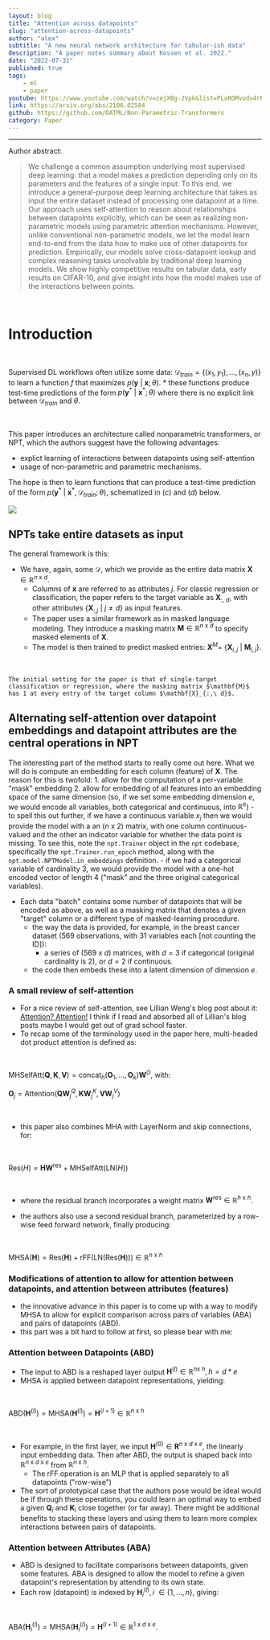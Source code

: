 ```yaml
---
layout: blog
title: "Attention across datapoints"
slug: "attention-across-datapoints"
author: "alex"
subtitle: "A new neural network architecture for tabular-ish data"
description: "A paper notes summary about Kossen et al. 2022."
date: "2022-07-31"
published: true
tags: 
    - ml
    - paper
youtube: https://www.youtube.com/watch?v=zejXBg-2Vpk&list=PLoROMvodv4rNiJRchCzutFw5ItR_Z27CM&index=7
link: https://arxiv.org/abs/2106.02584
github: https://github.com/OATML/Non-Parametric-Transformers
category: Paper
---
```




<hr>
<span class="mb-0 pb-1"> Author abstract: </span>
<div class="dark:prose-invert prose max-w-3xl">
    <blockquote class=""> <span> We challenge a common assumption underlying most supervised deep learning:
    that a model makes a prediction depending only on its parameters and the features
    of a single input. To this end, we introduce a general-purpose deep learning
    architecture that takes as input the entire dataset instead of processing one datapoint
    at a time. Our approach uses self-attention to reason about relationships between
    datapoints explicitly, which can be seen as realizing non-parametric models using
    parametric attention mechanisms. However, unlike conventional non-parametric
    models, we let the model learn end-to-end from the data how to make use of other
    datapoints for prediction. Empirically, our models solve cross-datapoint lookup
    and complex reasoning tasks unsolvable by traditional deep learning models. We
    show highly competitive results on tabular data, early results on CIFAR-10, and
    give insight into how the model makes use of the interactions between points. </span> </blockquote>
</div>
<br>



# Introduction 

<br>


Supervised DL workflows often utilize some data: $\mathcal{D}_{train} = \{(x_1, y_1), ..., (x_n, y)\}$ to learn a function $f$ that maximizes $p(\mathbf{y}\ |\  \mathbf{x}; \theta)$.
    * these functions produce test-time predictions of the form $p(\mathbf{y}^*\ |\ \mathbf{x}^*; \theta)$ where there is no explicit link between $\mathcal{D}_{train}$ and $\theta$.  

<br>

This paper introduces an architecture called nonparametric transformers, or NPT, which the authors suggest have the following advantages:  

  * explict learning of interactions between datapoints using self-attention  
  * usage of non-parametric and parametric mechanisms.

  The hope is then to learn functions that can produce a test-time prediction of the form
  $p(\mathbf{y}^*\ |\ \mathbf{x}^*, \mathcal{D}_{train}; \theta)$, schematized in $(c)$ and $(d)$ below. 
  
<img class="object-center object-scale-down" src="/attention-across-datapoints/figure1.png">

## NPTs take entire datasets as input 

The general framework is this:

* We have, again, some $\mathcal{D}$, which we provide as the entire data matrix $\mathbf{X} \in \mathbb{R}^{n\ \mathrm{x}\ d}$. 
    * Columns of $\mathbf{x}$ are referred to as attributes $j$. For classic regression or classification, the paper refers to the target variable as $\mathbf{X}_{:,\ d}$, with other attributes $\{\mathbf{X}_{:,j}\ |\ j \neq d\}$ as input features.
    * The paper uses a similar framework as in masked language modeling. They introduce a masking matrix $\mathbf{M} \in \mathbb{R}^{n\ \mathrm{x}\ d}$ to specify masked elements of $\mathbf{X}$. 
    * The model is then trained to predict masked entries: $\mathbf{X}^{M} =\ \{\mathbf{X}_{i,j}\ |\ \mathbf{M}_{i,j}\}$.  
  
    
<br>

    
    The initial setting for the paper is that of single-target classification or regression, where the masking matrix $\mathbf{M}$ has 1 at every entry of the target column $\mathbf{X}_{:,\ d}$.

## Alternating self-attention over datapoint embeddings and datapoint attributes are the central operations in NPT

The interesting part of the method starts to really come out here. What we will do is compute an embedding for each column (feature) of $\mathbf{X}$. The reason for this is twofold:
    1. allow for the computation of a per-variable "mask" embedding
    2. allow for embedding of all features into an embedding space of the same dimension (so, if we set some embedding dimension $e$, we would encode all variables, both categorical and continuous, into $\mathbb{R}^e$)
        - to spell this out further, if we have a continuous variable $x_j$ then we would provide the model with a an $(n\ \mathrm{x}\ 2)$ matrix, with one column continuous-valued and the other an indicator variable for whether the data point is missing. To see this, note the `npt.Trainer` object in the `npt` codebase, specifically the `npt.Trainer.run_epoch` method, along with the `npt.model.NPTModel.in_embeddings` definition. 
        - if we had a categorical variable of cardinality 3, we would provide the model with a one-hot encoded vector of length 4 ("mask" and the three original categorical variables).

* Each data "batch" contains some number of datapoints that will be encoded as above, as well as a masking matrix that denotes a given "target" column or a different type of masked-learning procedure. 
    * the way the data is provided, for example, in the breast cancer dataset (569 observations, with 31 variables each [not counting the ID]):
      * a series of $(569\ \mathrm{x}\ d)$ matrices, with $d = 3$ if categorical (original cardinality is 2), or $d = 2$ if continuous. 
    * the code then embeds these into a latent dimension of dimension $e$.

### A small review of self-attention

* For a nice review of self-attention, see Lillian Weng's blog post about it: [Attention? Attention!](https://lilianweng.github.io/posts/2018-06-24-attention/) I think if I read and absorbed all of Lillian's blog posts maybe I would get out of grad school faster.
* To recap some of the terminology used in the paper here, multi-headed dot product attention is defined as:  

<br>

<div class="flex flex-col items-center justify-center">

$\mathrm{MHSelfAtt}(\mathbf{Q}, \mathbf{K}, \mathbf{V}) = \mathrm{concat}_h(\mathbf{O}_1, ..., \mathbf{O}_k)\mathbf{W}^O$, with:

$\mathbf{O}_j = \mathrm{Attention}(\mathbf{Q}\mathbf{W}_{j}^{Q}, \mathbf{K}\mathbf{W}_{j}^{K}, \mathbf{V}\mathbf{W}_{j}^V)$
</div>

<br>


* this paper also combines MHA with LayerNorm and skip connections, for:

<br>

<div class="flex flex-col items-center justify-center">

$\mathrm{Res}(H) = \mathbf{H}\mathbf{W}^\mathrm{res} + \mathrm{MHSelfAtt}(\mathrm{LN}(H))$

</div>

<br>

* where the residual branch incorporates a weight matrix $\mathbf{W}^\mathrm{res} \in \mathbb{R}^{h\ \mathrm{x}\ h}$. 

* the authors also use a second residual branch, parameterized by a row-wise feed forward network, finally producing:

<br>

<div class="flex items-center justify-center">

$\mathrm{MHSA}(\mathbf{H}) = \mathrm{Res}(\mathbf{H}) + \mathrm{rFF}(\mathrm{LN}(\mathrm{Res}(\mathbf{H}))) \in \mathbb{R}^{n\ \mathrm{x}\ h}$

</div>

### Modifications of attention to allow for attention between datapoints, and attention between attributes (features)

* the innovative advance in this paper is to come up with a way to modify MHSA to allow for explicit comparison across pairs of variables (ABA) and pairs of datapoints (ABD). 
* this part was a bit hard to follow at first, so please bear with me:

### Attention between Datapoints (ABD)

* The input to ABD is a reshaped layer output $\mathbf{H}^{(l)} \in \mathbb{R}^{n \mathrm{x}\ h}, h = d * e$
* MHSA is applied between datapoint representations, yielding:

<br>

<div class="flex justify-center items-center">

$\mathrm{ABD}(\mathbf{H}^{(l)}) = \mathrm{MHSA}(\mathbf{H}^{(l)}) = \mathbf{H}^{(l+1)} \in \mathbb{R}^{n\ \mathrm{x}\ h}$

</div>

<br>

* For example, in the first layer, we input $\mathbf{H}^{(0)} \in \mathbf{R}^{n\ \mathrm{x}\ d\ \mathrm{x}\ e}$, the linearly input embedding data. Then after ABD, the output is shaped back into $\mathbb{R}^{n\ \mathrm{x}\ d\ \mathrm{x}\ e}$ from $\mathbb{R}^{n\ \mathrm{x}\ h}$.
  * The rFF operation is an MLP that is applied separately to all datapoints ("row-wise")
* The sort of prototypical case that the authors pose would be ideal would be if through these operations, you could learn an optimal way to embed a given $\mathbf{Q}_i$ and $\mathbf{K}_i$ close together (or far away). There might be additional benefits to stacking these layers and using them to learn more complex interactions between pairs of datapoints. 

### Attention between Attributes (ABA)

* ABD is designed to facilitate comparisons between datapoints, given some features. ABA is designed to allow the model to refine a given datapoint's representation by attending to its own state. 
* Each row (datapoint) is indexed by $\mathbf{H}^{(l)}_i, i\ \in\{1, ..., n\}$, giving:

<br>

<div class="flex items-center justify-center">

$\mathrm{ABA}(\mathbf{H}_{i}^{(l)}) = \mathrm{MHSA}(\mathbf{H}_{i}^{(l)}) = \mathbf{H}^{(l+1)} \in \mathbb{R}^{1\ \mathrm{x}\ d\ \mathrm{x}\ e}$.

</div>

<br>


